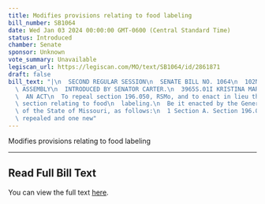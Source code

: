 ```yaml
---
title: Modifies provisions relating to food labeling
bill_number: SB1064
date: Wed Jan 03 2024 00:00:00 GMT-0600 (Central Standard Time)
status: Introduced
chamber: Senate
sponsor: Unknown
vote_summary: Unavailable
legiscan_url: https://legiscan.com/MO/text/SB1064/id/2861871
draft: false
bill_text: "|\n  SECOND REGULAR SESSION\n  SENATE BILL NO. 1064\n  102ND GENERA L\
  \ ASSEMBLY\n  INTRODUCED BY SENATOR CARTER.\n  3965S.01I KRISTINA MARTIN, Secretary\n\
  \  AN ACT\n  To repeal section 196.050, RSMo, and to enact in lieu thereof one new\
  \ section relating to food\n  labeling.\n  Be it enacted by the General Assembly\
  \ of the State of Missouri, as follows:\n  1 Section A. Section 196.050, RSMo, is\
  \ repealed and one new"
---
```

Modifies provisions relating to food labeling

---

## Read Full Bill Text

You can view the full text [here](https://legiscan.com/MO/text/SB1064/id/2861871).
